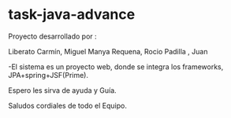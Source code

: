 task-java-advance
=================
Proyecto desarrollado por :

Liberato Carmín, Miguel
Manya Requena, Rocio
Padilla , Juan


-El sistema es un proyecto web, donde se integra los frameworks, JPA+spring+JSF(Prime).

Espero les sirva de ayuda y Guía.


Saludos cordiales de todo el Equipo.
